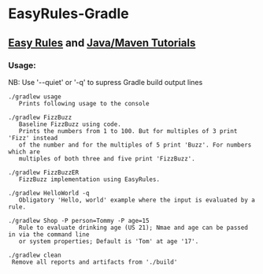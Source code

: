 # EasyRules-Gradle


## [Easy Rules](http://www.easyrules.org) and [Java/Maven Tutorials](https://github.com/EasyRules/easyrules-tutorials)

### Usage:

NB: Use '--quiet' or '-q' to supress Gradle build output lines

    ./gradlew usage
       Prints following usage to the console

    ./gradlew FizzBuzz
       Baseline FizzBuzz using code.
       Prints the numbers from 1 to 100. But for multiples of 3 print 'Fizz' instead 
       of the number and for the multiples of 5 print 'Buzz'. For numbers which are 
       multiples of both three and five print 'FizzBuzz'.
       
    ./gradlew FizzBuzzER
       FizzBuzz implementation using EasyRules.

    ./gradlew HelloWorld -q
       Obligatory 'Hello, world' example where the input is evaluated by a rule.
       
    ./gradlew Shop -P person=Tommy -P age=15
       Rule to evaluate drinking age (US 21); Nmae and age can be passed in via the command line
       or system properties; Default is 'Tom' at age '17'.

    ./gradlew clean
     Remove all reports and artifacts from './build'


